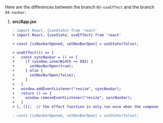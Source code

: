 Here are the differences between the branch `05-useEffect` and the branch `04-navbar`:

1. **src/App.jsx**
   ```diff
   - import React, {useState} from 'react'
   + import React, {useState, useEffect} from 'react'

   + const [isNavbarOpened, setNavBarOpen] = useState(false);

   + useEffect(() => {
   +   const syncNavbar = () => {
   +     if (window.innerWidth >= 992) {
   +       setNavBarOpen(true);
   +     } else {
   +       setNavBarOpen(false);
   +     }
   +   }
   +   window.addEventListener("resize", syncNavbar);
   +   return () => {
   +     window.removeEventListener("resize", syncNavbar);
   +   }
   + }, []);  // the effect function is only run once when the component is mounted

   - const [isNavbarOpened, setNavBarOpen] = useState(false);
   ```
